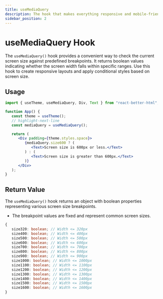 ```yaml
---
title: useMediaQuery
description: The hook that makes everything responsive and mobile-friendly
sidebar_position: 2
---
```


# useMediaQuery Hook

The `useMediaQuery()` hook provides a convenient way to check the current screen size against predefined breakpoints. It returns boolean values indicating whether the screen width falls within specific ranges. Use this hook to create responsive layouts and apply conditional styles based on screen size.

## Usage

```jsx
import { useTheme, useMediaQuery, Div, Text } from "react-better-html";

function App() {
   const theme = useTheme();
   // highlight-next-line
   const mediaQuery = useMediaQuery();

   return (
      <Div padding={theme.styles.space}>
         {mediaQuery.size600 ? (
            <Text>Screen size is 600px or less.</Text>
         ) : (
            <Text>Screen size is greater than 600px.</Text>
         )}
      </Div>
   );
}
```

## Return Value

The `useMediaQuery()` hook returns an object with boolean properties representing various screen size breakpoints.

-  The breakpoint values are fixed and represent common screen sizes.

```typescript
{
   size320: boolean; // Width <= 320px
   size400: boolean; // Width <= 400px
   size500: boolean; // Width <= 500px
   size600: boolean; // Width <= 600px
   size700: boolean; // Width <= 700px
   size800: boolean; // Width <= 800px
   size900: boolean; // Width <= 900px
   size1000: boolean; // Width <= 1000px
   size1100: boolean; // Width <= 1100px
   size1200: boolean; // Width <= 1200px
   size1300: boolean; // Width <= 1300px
   size1400: boolean; // Width <= 1400px
   size1500: boolean; // Width <= 1500px
   size1600: boolean; // Width <= 1600px
}
```
